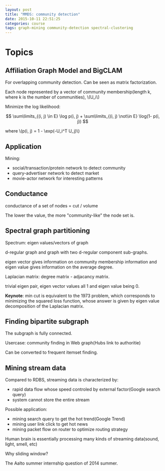 ```yaml
---
layout: post
title: "MMDS: community detection"
date: 2015-10-11 22:51:25
categories: course
tags: graph-mining community-detection spectral-clustering
---
```


# Topics

## Affiliation Graph Model and BigCLAM

For overlapping community detection. Can be seen as matrix factorization.

Each node represented by a vector of community membership(length k, where k is the number of communities), \\(U_i\\)

Minimize the log likelihood:

$$ \sum\limits_{(i, j) \in E} \log p(i, j) + \sum\limits_{(i, j) \not\in E} \log(1- p(i, j)) $$

where \\(p(i, j) = 1 - \exp(-U_i^T U_j)\\)

## Application

Mining:

- social/transaction/protein network to detect community
- query-advertiser network to detect market
- movie-actor network for interesting patterns

## Conductance

conductance of a set of nodes = cut / volume

The lower the value, the more "community-like" the node set is.

## Spectral graph partitioning

Spectrum: eigen values/vectors of graph

d-regular graph and graph with two d-regular component sub-graphs.

eigen vector gives information on community membership information and eigen value gives information on the average degree.

Laplacian matrix: degree matrix - adjacancy matrix.

trivial eigen pair, eigen vector values all 1 and eigen value being 0.

**Keynote**: min cut is equivalent to the 1973 problem, which corresponds to minimizing the squared loss function, whose answer is given by eigen value decomposition of the Laplacian matrix.

## Finding bipartite subgraph

The subgraph is fully connected.

Usercase: community finding in Web graph(Hubs link to authoritie)

Can be converted to frequent itemset finding.


## Mining stream data

Compared to RDBS, streaming data is characterized by:

- rapid data flow whose speed controled by external factor(Google search query)
- system cannot store the entire stream

Possible application:

- mining search query to get the hot trend(Google Trend)
- mining user link click to get hot news
- mining packet flow on router to optimize routing strategy

Human brain is essentially processing many kinds of streaming data(sound, light, smell, etc)

Why sliding window?

The Aalto summer internship question of 2014 summer.
